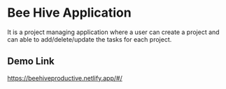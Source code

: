 # Bee Hive Application
It is a project managing application where a user can create a project and can able to add/delete/update the tasks for each project. 

## Demo Link
https://beehiveproductive.netlify.app/#/
